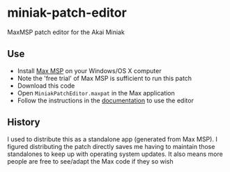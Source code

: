 # miniak-patch-editor
MaxMSP patch editor for the Akai Miniak

## Use
- Install [Max MSP](https://cycling74.com/products/max/) on your Windows/OS X computer
 - Note the 'free trial' of Max MSP is sufficient to run this patch
- Download this code
- Open `MiniakPatchEditor.maxpat` in the Max application
- Follow the instructions in the [documentation](./documentation) to use the editor


## History

I used to distribute this as a standalone app (generated from Max MSP). I figured distributing the patch directly saves me having to maintain those standalones to keep up with operating system updates. It also means more people are free to see/adapt the Max code if they so wish
